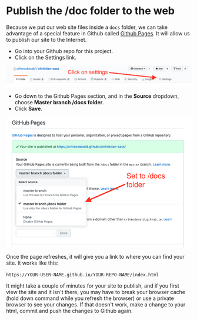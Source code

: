# Publish the /doc folder to the web

Because we put our web site files inside a `docs` folder, we can take advantage of a special feature in Github called [Github Pages](https://pages.github.com/). It will allow us to publish our site to the Internet.

- Go into your Github repo for this project.
- Click on the Settings link.

![sass-ghpages-settings](../images/sass-ghpages-settings.png)

- Go down to the Github Pages section, and in the **Source** dropdown, choose **Master branch /docs folder**.
- Click **Save**.

![sass-ghpages-docs](../images/sass-ghpages-docs.png)

Once the page refreshes, it will give you a link to where you can find your site. It works like this:

`https://YOUR-USER-NAME.github.io/YOUR-REPO-NAME/index.html`

It might take a couple of minutes for your site to publish, and if you first view the site and it isn't there, you may have to break your browser cache (hold down command while you refresh the browser) or use a private browser to see your changes. If that doesn't work, make a change to your html, commit and push the changes to Github again.
